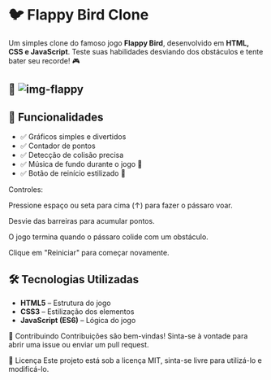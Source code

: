 # 🐦 Flappy Bird Clone

Um simples clone do famoso jogo **Flappy Bird**, desenvolvido em **HTML, CSS e JavaScript**. Teste suas habilidades desviando dos obstáculos e tente bater seu recorde! 🎮

## 📸 ![img-flappy](https://github.com/user-attachments/assets/7b24f94f-9b81-462c-a527-ce77a3f509e2)



## 🚀 Funcionalidades

- ✅ Gráficos simples e divertidos
- ✅ Contador de pontos
- ✅ Detecção de colisão precisa
- ✅ Música de fundo durante o jogo 🎵
- ✅ Botão de reinício estilizado 🔄

Controles:

Pressione espaço ou seta para cima (↑) para fazer o pássaro voar.

Desvie das barreiras para acumular pontos.

O jogo termina quando o pássaro colide com um obstáculo.

Clique em "Reiniciar" para começar novamente.


## 🛠️ Tecnologias Utilizadas

- **HTML5** – Estrutura do jogo
- **CSS3** – Estilização dos elementos
- **JavaScript (ES6)** – Lógica do jogo




🏁 Contribuindo
Contribuições são bem-vindas! Sinta-se à vontade para abrir uma issue ou enviar um pull request.




📜 Licença
Este projeto está sob a licença MIT, sinta-se livre para utilizá-lo e modificá-lo.

